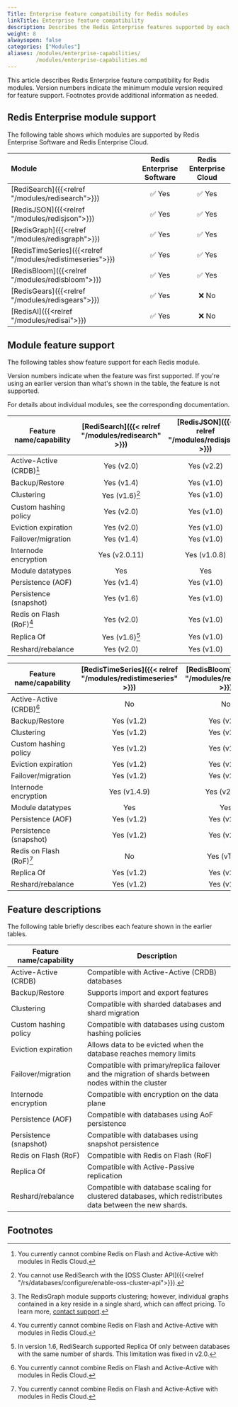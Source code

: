 ```yaml
---
Title: Enterprise feature compatibility for Redis modules
linkTitle: Enterprise feature compatibility
description: Describes the Redis Enterprise features supported by each Redis module.
weight: 8
alwaysopen: false
categories: ["Modules"]
aliases: /modules/enterprise-capabilities/
         /modules/enterprise-capabilities.md
---
```


This article describes Redis Enterprise feature compatibility for Redis modules.  Version numbers indicate the minimum module version required for feature support.  Footnotes provide additional information as needed.

## Redis Enterprise module support

The following table shows which modules are supported by Redis Enterprise Software and Redis Enterprise Cloud.

| Module | Redis Enterprise<br/>Software | Redis Enterprise<br/>Cloud |
|:-------|:-------------------------:|:-----------------------:|
| [RediSearch]({{<relref "/modules/redisearch">}}) | &#x2705; Yes | &#x2705; Yes |
| [RedisJSON]({{<relref "/modules/redisjson">}})   | &#x2705; Yes | &#x2705; Yes |
| [RedisGraph]({{<relref "/modules/redisgraph">}}) | &#x2705; Yes | &#x2705; Yes |
| [RedisTimeSeries]({{<relref "/modules/redistimeseries">}}) | &#x2705; Yes | &#x2705; Yes |
| [RedisBloom]({{<relref "/modules/redisbloom">}}) | &#x2705; Yes | &#x2705; Yes |
| [RedisGears]({{<relref "/modules/redisgears">}}) | &#x2705; Yes | &#x274c; No |
| [RedisAI]({{<relref "/modules/redisai">}})       | &#x2705; Yes | &#x274c; No |

## Module feature support

The following tables show feature support for each Redis module.  

Version numbers indicate when the feature was first supported.  If you're using an earlier version than what's shown in the table, the feature is not supported.

For details about individual modules, see the corresponding documentation.

| Feature name/capability   | [RediSearch]({{< relref  "/modules/redisearch" >}}) | [RedisJSON]({{< relref  "/modules/redisjson" >}})    |  [RedisGraph]({{< relref  "/modules/redisgraph" >}})   | 
|---------------------------|:--------------:|:------------:|:------------:|
| Active-Active (CRDB)[^4]  | Yes (v2.0)     | Yes (v2.2)   | No           |
| Backup/Restore            | Yes (v1.4)     | Yes (v1.0)   | Yes (v1.0)   |
| Clustering                | Yes (v1.6)[^3] | Yes (v1.0)   | Yes (v2.2.3)[^1] |
| Custom hashing policy     | Yes (v2.0)     | Yes (v1.0)   | Yes (v1.0)   |
| Eviction expiration       | Yes (v2.0)     | Yes (v1.0)   | Yes (v2.8.10) |
| Failover/migration        | Yes (v1.4)     | Yes (v1.0)   | Yes (v1.0)   |
| Internode encryption      | Yes (v2.0.11)  | Yes (v1.0.8) | Yes (v2.4)   |
| Module datatypes          | Yes            | Yes          | Yes          |
| Persistence (AOF)         | Yes (v1.4)     | Yes (v1.0)   | Yes (v2.0)   |
| Persistence (snapshot)    | Yes (v1.6)     | Yes (v1.0)   | Yes (v1.0)   |
| Redis on Flash (RoF)[^4]  | Yes (v2.0)     | Yes (v1.0)   | No           |
| Replica Of                | Yes (v1.6)[^2] | Yes (v1.0)   | Yes (v2.2)   |
| Reshard/rebalance         | Yes (v2.0)     | Yes (v1.0)   | No           |

[^1]: The RedisGraph module supports clustering; however, individual graphs contained in a key reside in a single shard, which can affect pricing.  To learn more, [contact support](https://redis.com/company/support/).

[^2]: In version 1.6, RediSearch supported Replica Of only between databases with the same number of shards.  This limitation was fixed in v2.0. 

[^3]: You cannot use RediSearch with the [OSS Cluster API]({{<relref "/rs/databases/configure/enable-oss-cluster-api">}}).

[^4]: You currently cannot combine Redis on Flash and Active-Active with modules in Redis Cloud.

| Feature name/capability | [RedisTimeSeries]({{< relref  "/modules/redistimeseries" >}}) | [RedisBloom]({{< relref  "/modules/redisbloom" >}}) | [RedisGears]({{< relref  "/modules/redisgears" >}}) | [RedisAI]({{< relref "/modules/redisai" >}}) |
|-------------------------|:------------:|:------------:|:----------:|:----------:| 
| Active-Active (CRDB)[^4]    | No           | No           | Yes (v1.0) | No         | 
| Backup/Restore          | Yes (v1.2)   | Yes (v2.0)   | Yes (v1.0) | Yes (v1.0) | 
| Clustering              | Yes (v1.2)   | Yes (v2.0)   | Yes (v1.0) | Yes (v1.0) | 
| Custom hashing policy   | Yes (v1.2)   | Yes (v2.0)   | Yes (v1.0) | Yes (v1.0) | 
| Eviction expiration     | Yes (v1.2)   | Yes (v2.0)   | Yes (v1.0) | Yes (v1.0) | 
| Failover/migration      | Yes (v1.2)   | Yes (v2.0)   | Yes (v1.0) | Yes (v1.0) | 
| Internode encryption    | Yes (v1.4.9) | Yes (v2.2.6) | Yes (v1.2) | Yes (v1.2) | 
| Module datatypes        | Yes          | Yes          | Yes        | Yes        | 
| Persistence (AOF)       | Yes (v1.2)   | Yes (v2.0)   | Yes (v1.0) | Yes (v1.0) | 
| Persistence (snapshot)  | Yes (v1.2)   | Yes (v2.0)   | Yes (v1.0) | Yes (v1.0) | 
| Redis on Flash (RoF)[^4]| No           | Yes (vTBD)   | Yes (vTBD) | No         | 
| Replica Of              | Yes (v1.2)   | Yes (v2.0)   | No         | Yes (v1.0) | 
| Reshard/rebalance       | Yes (v1.2)   | Yes (v2.0)   | Yes (v1.0) | No         | 


## Feature descriptions

The following table briefly describes each feature shown in the earlier tables.

| Feature name/capability | Description |
|-------------------------|-------------|
| Active-Active (CRDB)    | Compatible with Active-Active (CRDB) databases  |
| Backup/Restore          | Supports import and export features |
| Clustering              | Compatible with sharded databases and shard migration |
| Custom hashing policy   | Compatible with databases using custom hashing policies |
| Eviction expiration     | Allows data to be evicted when the database reaches memory limits |
| Failover/migration      | Compatible with primary/replica failover and the migration of shards between nodes within the cluster |
| Internode encryption    | Compatible with encryption on the data plane |
| Persistence (AOF)       | Compatible with databases using AoF persistence |
| Persistence (snapshot)  | Compatible with databases using snapshot persistence | 
| Redis on Flash (RoF)    | Compatible with Redis on Flash (RoF) |
| Replica Of              | Compatible with Active-Passive replication | 
| Reshard/rebalance       | Compatible with database scaling for clustered databases, which redistributes data between the new shards. |

<!-- 
    Individual footnotes are rendered below the following heading.  
    Thus, any additional sections need to be placed above this comment.
-->
## Footnotes
